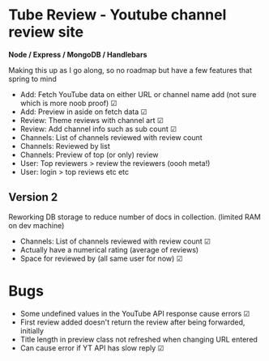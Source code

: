 # Tube Review - Youtube channel review site

**Node / Express / MongoDB / Handlebars**

Making this up as I go along, so no roadmap but have a few features that spring to mind

- Add: Fetch YouTube data on either URL or channel name add (not sure which is more noob proof) &#9745;
- Add: Preview in aside on fetch data &#9745;
- Review: Theme reviews with channel art &#9745;
- Review: Add channel info such as sub count &#9745;
- Channels: List of channels reviewed with review count
- Channels: Reviewed by list
- Channels: Preview of top (or only) review
- User: Top reviewers > review the reviewers (oooh meta!)
- User: login > top reviews etc etc

## Version 2

Reworking DB storage to reduce number of docs in collection. (limited RAM on dev machine)

- Channels: List of channels reviewed with review count &#9745;
- Actually have a numerical rating (average of reviews)
- Space for reviewed by (all same user for now) &#9745;



# Bugs

- Some undefined values in the YouTube API response cause errors &#9745;
- First review added doesn't return the review after being forwarded, initially
- Title length in preview class not refreshed when changing URL entered
- Can cause error if YT API has slow reply &#9745; 